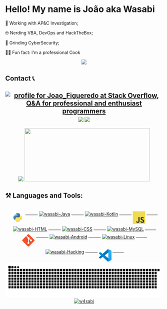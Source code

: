 <h1> Hello! My name is João aka Wasabi </h1>

<div align="center">
    <div align ="left">
        <p>💼 Working with AP&C Investigation;</p>
        <p>🤓 Nerding VBA, DevOps and HackTheBox;</p>
        <p>💪 Grinding CyberSecurity;</p>
        <p>👨‍🍳 Fun fact: I'm a professional Cook</p>
    </div>
    <img src ="https://media4.giphy.com/media/npnevRsQRUc5a/giphy.gif"/>
</div>

## Contact 📞

<h2 align="center">
    <div style="display inline-block">
        <a href="https://stackoverflow.com/users/15944321/joao-figueredo"><img src="https://stackoverflow.com/users/flair/15944321.png?theme=dark" width="208" height="58" alt="profile for Joao_Figueredo at Stack Overflow, Q&amp;A for professional and enthusiast programmers" title="profile for Joao_Figueredo at Stack Overflow, Q&amp;A for professional and enthusiast programmers"></a>
  </div>
    <div align="center">
        <a href="mailto:jp.figueredo8@gmail.com"><img align="center" height="30em" src="https://img.shields.io/badge/Gmail-D14836?style=for-the-badge&logo=gmail&logoColor=green"/></a>
        <a href="https://www.linkedin.com/in/joao-figueredo/"><img align="center" height="30em" src="https://img.shields.io/badge/LinkedIn-0077B5?style=for-the-badge&logo=linkedin&logoColor=green"/></a>
    </div>
</h2>


<div align="center">
    <img height="170em" src="https://github-readme-stats.vercel.app/api?username=w4sabi&count_private=true&show_icons=true&theme=chartreuse-dark"/>
    <img height="170em" width="400em" src="https://github-readme-stats.vercel.app/api/top-langs/?username=w4sabi&layout=compact&langs_count=16&theme=chartreuse-dark"/>
</div>

## ⚒️ Languages and Tools:
<div style="display: inline_block" align="center"><br>
        <a href="https://github.com/w4sabi">    
            <img alt="wasabi-Python" src="https://raw.githubusercontent.com/github/explore/80688e429a7d4ef2fca1e82350fe8e3517d3494d/topics/python/python.png" height="40" style="vertical-align:top; margin:4px"/>
            &nbsp;&nbsp;&nbsp;&nbsp;&nbsp;&nbsp;&nbsp;&nbsp;
            <img alt="wasabi-Java" src="https://cdn.jsdelivr.net/gh/devicons/devicon/icons/java/java-original-wordmark.svg" height="40" style="vertical-align:top; margin:4px"/>
            &nbsp;&nbsp;&nbsp;&nbsp;&nbsp;&nbsp;&nbsp;&nbsp;
            <img alt="wasabi-Kotlin" src="https://cdn.jsdelivr.net/gh/devicons/devicon/icons/kotlin/kotlin-original.svg" height="40" style="vertical-align:top; margin:4px"/>
            &nbsp;&nbsp;&nbsp;&nbsp;&nbsp;&nbsp;&nbsp;&nbsp;
            <img alt="wasabi-Javascript" src="https://raw.githubusercontent.com/github/explore/80688e429a7d4ef2fca1e82350fe8e3517d3494d/topics/javascript/javascript.png" height="40" style="vertical-align:top; margin:4px"/>
            &nbsp;&nbsp;&nbsp;&nbsp;&nbsp;&nbsp;&nbsp;&nbsp;
            <img alt="wasabi-HTML" src="https://cdn.jsdelivr.net/gh/devicons/devicon/icons/html5/html5-original.svg" height="40" style="vertical-align:top; margin:4px"/>
            &nbsp;&nbsp;&nbsp;&nbsp;&nbsp;&nbsp;&nbsp;&nbsp;
            <img alt="wasabi-CSS" src="https://cdn.jsdelivr.net/gh/devicons/devicon/icons/css3/css3-original.svg" height="40" style="vertical-align:top; margin:4px"/>
            &nbsp;&nbsp;&nbsp;&nbsp;&nbsp;&nbsp;&nbsp;&nbsp;
            <img alt="wasabi-MySQL" src="https://cdn.jsdelivr.net/gh/devicons/devicon/icons/mysql/mysql-original.svg" height="40" style="vertical-align:top; margin:4px"/>
            &nbsp;&nbsp;&nbsp;&nbsp;&nbsp;&nbsp;&nbsp;&nbsp;
            <img alt="wasabi-Git" src="https://raw.githubusercontent.com/devicons/devicon/master/icons/git/git-original.svg" height="40" style="vertical-align:top; margin:4px"/>
            &nbsp;&nbsp;&nbsp;&nbsp;&nbsp;&nbsp;&nbsp;&nbsp;
            <img alt="wasabi-Android" src="https://cdn.jsdelivr.net/gh/devicons/devicon/icons/android/android-original.svg" height="40" style="vertical-align:top; margin:4px"/>
            &nbsp;&nbsp;&nbsp;&nbsp;&nbsp;&nbsp;&nbsp;&nbsp;
            <img alt="wasabi-Linux" src="https://cdn.jsdelivr.net/gh/devicons/devicon/icons/linux/linux-original.svg" height="40" style="vertical-align:top; margin:4px"/>
            &nbsp;&nbsp;&nbsp;&nbsp;&nbsp;&nbsp;&nbsp;&nbsp;
            <img alt="wasabi-Hacking" src="https://img.icons8.com/ios/50/000000/hacker.png" height="40" style="vertical-align:top; margin:4px"/>
            &nbsp;&nbsp;&nbsp;&nbsp;&nbsp;&nbsp;&nbsp;&nbsp;
            <img alt="wasabi-VS-Code" src="https://raw.githubusercontent.com/github/explore/80688e429a7d4ef2fca1e82350fe8e3517d3494d/topics/visual-studio-code/visual-studio-code.png" height="40" style="vertical-align:top; margin:4px">
            &nbsp;&nbsp;&nbsp;&nbsp;&nbsp;&nbsp;&nbsp;&nbsp;
        <img src="https://github.com/w4sabi/w4sabi/blob/output/github-contribution-grid-snake.svg"/> 
        <a href="https://github.com/w4sabi"><img align="center" height="30em" src="https://profile-counter.glitch.me/w4sabi/count.svg" alt="w4sabi" /></a>
    </a>
</div>


